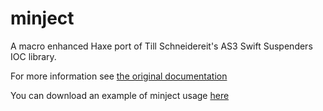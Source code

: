 minject
=======

A macro enhanced Haxe port of Till Schneidereit's AS3 Swift Suspenders IOC library.

For more information see [the original documentation](http://github.com/tschneidereit/SwiftSuspenders)

You can download an example of minject usage [here](http://github.com/downloads/massiveinteractive/minject/example.zip)